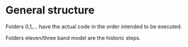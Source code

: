 # General structure

Folders 0,1,... have the actual code in the order intended to be executed.

Folders eleven/three band model are the historic steps.


